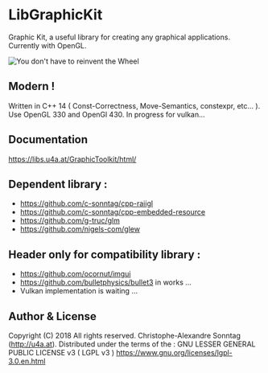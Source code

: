 # LibGraphicKit

Graphic Kit, a useful library for creating any graphical applications.
Currently with OpenGL.

![You don't have to reinvent the Wheel](https://libs.u4a.at/GraphicKit/you_don-t_have_to_reinvent_the_wheel.jpg)

## Modern ! 
Written in C++ 14 ( Const-Correctness, Move-Semantics, constexpr, etc... ).
Use OpenGL 330 and OpenGl 430.
In progress for vulkan...

## Documentation
<https://libs.u4a.at/GraphicToolkit/html/>

##  Dependent library :
* <https://github.com/c-sonntag/cpp-raiigl>
* <https://github.com/c-sonntag/cpp-embedded-resource> 
* <https://github.com/g-truc/glm>
* <https://github.com/nigels-com/glew>

##  Header only for compatibility library :
* <https://github.com/ocornut/imgui>
* <https://github.com/bulletphysics/bullet3> in works ...
* Vulkan implementation is waiting ... 

## Author & License
Copyright (C) 2018 All rights reserved.
Christophe-Alexandre Sonntag (http://u4a.at).
Distributed under the terms of the  :
GNU LESSER GENERAL PUBLIC LICENSE v3 ( LGPL v3 )
<https://www.gnu.org/licenses/lgpl-3.0.en.html>
